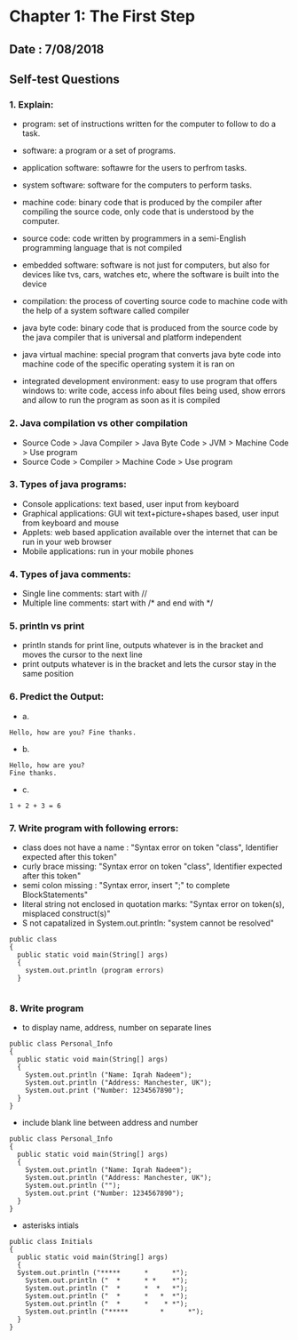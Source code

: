 # Chapter 1: The First Step

## Date : 7/08/2018

## Self-test Questions

### 1. Explain: 

  - program: set of instructions written for the computer to follow to do a task.
  
  - software: a program or a set of programs.
  
  - application software: softawre for the users to perfrom tasks.
  
  - system software: software for the computers to perform tasks.
  
  - machine code: binary code that is produced by the compiler after compiling the source code, only code that is understood by the computer.
  
  - source code: code written by programmers in a semi-English programming language that is not compiled 
  
  - embedded software: software is not just for computers, but also for devices like tvs, cars, watches etc, where the software is built into the device
  
  - compilation: the process of coverting source code to machine code with the help of a system software called compiler
  
  - java byte code: binary code that is produced from the source code by the java compiler that is universal and platform independent
  
  - java virtual machine: special program that converts java byte code into machine code of the specific operating system it is ran on
  
  - integrated development environment: easy to use program that offers windows to: write code, access info about files being used, show errors and allow to run the program as soon as it is compiled
  
### 2. Java compilation vs other compilation

  - Source Code > Java Compiler > Java Byte Code > JVM > Machine Code > Use program
  - Source Code > Compiler > Machine Code > Use program
  
### 3. Types of java programs:

  - Console applications: text based, user input from keyboard
  - Graphical applications: GUI wit text+picture+shapes based, user input from keyboard and mouse
  - Applets: web based application available over the internet that can be run in your web browser
  - Mobile applications: run in your mobile phones
  
### 4. Types of java comments:

  - Single line comments: start with //
  - Multiple line comments: start with /* and end with */
  
### 5. println vs print

  - println stands for print line, outputs whatever is in the bracket and moves the cursor to the next line
  - print outputs whatever is in the bracket and lets the cursor stay in the same position
  
### 6. Predict the Output: 

  - a. 
  ```
  Hello, how are you? Fine thanks.
  
  ```
  
  - b. 
  ```
  Hello, how are you? 
  Fine thanks.
  
  ```
  
   - c. 
  ```
 1 + 2 + 3 = 6
  
  ```
  
  ### 7. Write program with following errors: 
  
  - class does not have a name : "Syntax error on token "class", Identifier expected after this token"
  - curly brace missing: "Syntax error on token "class", Identifier expected after this token"
  - semi colon missing : "Syntax error, insert ";" to complete BlockStatements"
  - literal string not enclosed in quotation marks: "Syntax error on token(s), misplaced construct(s)"
  - S not capatalized in System.out.println: "system cannot be resolved"
  
  ```
  public class
  {
    public static void main(String[] args)
    {
      system.out.println (program errors)
    }
    
 ```
 
  ### 8. Write program 
  
  - to display name, address, number on separate lines
  
  ```
  public class Personal_Info
  {
    public static void main(String[] args)
    {
      System.out.println ("Name: Iqrah Nadeem");
      System.out.println ("Address: Manchester, UK");
      System.out.print ("Number: 1234567890");
    }
  }
  ```
  
  
  - include blank line between address and number 
  
  ```
  public class Personal_Info
  {
    public static void main(String[] args)
    {
      System.out.println ("Name: Iqrah Nadeem");
      System.out.println ("Address: Manchester, UK");
      System.out.println ("");
      System.out.print ("Number: 1234567890");
    }
  }
  ```
  
  
  - asterisks intials 
  
  ```
  public class Initials
  {
    public static void main(String[] args)
    {
    System.out.println ("*****		*      *");
	  System.out.println ("  *		* *    *");
	  System.out.println ("  *		*  *   *");
	  System.out.println ("  *		*   *  *");
	  System.out.println ("  *		*    * *");
	  System.out.println ("*****		*      *");
    }
  }
  ```
  

  
  
  
  
  
  
  
  
  
 
  

